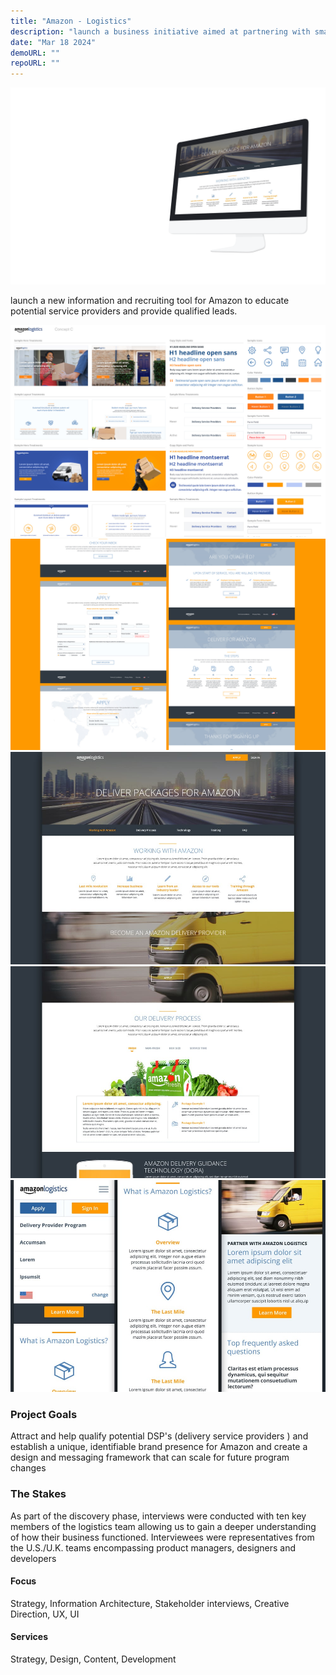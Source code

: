 ```yaml
---
title: "Amazon - Logistics"
description: "launch a business initiative aimed at partnering with small businesses and individuals to provide delivery service of Amazon packages."
date: "Mar 18 2024"
demoURL: ""
repoURL: ""
---
```


![Amazon Logistics](../../../assets/Amazon-Logistics/projectHero_1920x1200@2x.png)

launch a new information and recruiting tool for Amazon to educate potential service providers and provide qualified leads.

![Amazon Logistics](../../../assets/Amazon-Logistics/projectFeature_1140x767_1@2x.jpg)
![Amazon Logistics](../../../assets/Amazon-Logistics/projectFeature_1140x767_2@2x.jpg)
![Amazon Logistics](../../../assets/Amazon-Logistics/projectGallery_1000x673_1.jpg)
![Amazon Logistics](../../../assets/Amazon-Logistics/projectGallery_1000x673_2.jpg)
![Amazon Logistics](../../../assets/Amazon-Logistics/projectGallery_1000x673_3.jpg)

### Project Goals

Attract and help qualify potential DSP's (delivery service providers ) and establish a unique, identifiable brand presence for Amazon and create a design and messaging framework that can scale for future program changes


### The Stakes

As part of the discovery phase, interviews were conducted with ten key members of the logistics team allowing us to gain a deeper understanding of how their business functioned. Interviewees were representatives from the U.S./U.K. teams encompassing product managers, designers and developers



#### Focus

Strategy, Information Architecture, Stakeholder interviews, Creative Direction, UX, UI

#### Services

Strategy, Design, Content, Development
